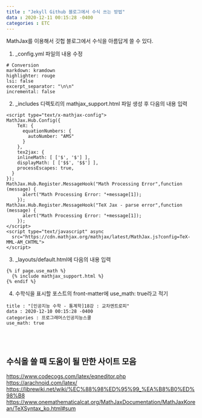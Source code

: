 ```yaml
---
title : "Jekyll Github 블로그에서 수식 쓰는 방법"
data : 2020-12-11 00:15:28 -0400
categories : ETC
---
```

MathJax를 이용해서 깃헙 블로그에서 수식을 아름답게 쓸 수 있다.  
1. _config.yml 파일의 내용 수정
```
# Conversion
markdown: kramdown
highlighter: rouge
lsi: false
excerpt_separator: "\n\n"
incremental: false
```

2. _includes 디렉토리의 mathjax_support.html 파일 생성 후 다음의 내용 입력
```
<script type="text/x-mathjax-config">
MathJax.Hub.Config({
    TeX: {
      equationNumbers: {
        autoNumber: "AMS"
      }
    },
    tex2jax: {
    inlineMath: [ ['$', '$'] ],
    displayMath: [ ['$$', '$$'] ],
    processEscapes: true,
  }
});
MathJax.Hub.Register.MessageHook("Math Processing Error",function (message) {
	  alert("Math Processing Error: "+message[1]);
	});
MathJax.Hub.Register.MessageHook("TeX Jax - parse error",function (message) {
	  alert("Math Processing Error: "+message[1]);
	});
</script>
<script type="text/javascript" async
  src="https://cdn.mathjax.org/mathjax/latest/MathJax.js?config=TeX-MML-AM_CHTML">
</script>
```

3. _layouts/default.html에 다음의 내용 입력
```
{% if page.use_math %}
  {% include mathjax_support.html %}
{% endif %}
```

4. 수학식을 표시할 포스트의 front-matter에 use_math: true라고 적기
```
title : "[인공지능 수학 - 통계학]18강 : 교차엔트로피"
data : 2020-12-10 00:15:28 -0400
categories : 프로그래머스인공지능스쿨
use_math: true
```

<br>
<br>

## 수식을 쓸 때 도움이 될 만한 사이트 모음
https://www.codecogs.com/latex/eqneditor.php  
https://arachnoid.com/latex/  
https://librewiki.net/wiki/%EC%88%98%ED%95%99_%EA%B8%B0%ED%98%B8  
https://www.onemathematicalcat.org/MathJaxDocumentation/MathJaxKorean/TeXSyntax_ko.html#sum  
